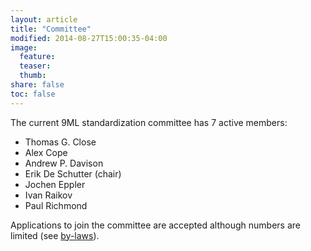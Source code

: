 ```yaml
---
layout: article
title: "Committee"
modified: 2014-08-27T15:00:35-04:00
image:
  feature:
  teaser:
  thumb:
share: false
toc: false
---
```


The current 9ML standardization committee has 7 active members:

* Thomas G. Close
* Alex Cope
* Andrew P. Davison
* Erik De Schutter (chair)
* Jochen Eppler
* Ivan Raikov
* Paul Richmond

Applications to join the committee are accepted although numbers are limited (see [by-laws]({{site.url}}/by-laws/)).